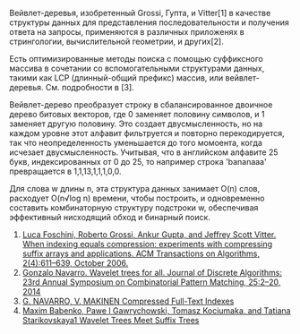 Вейвлет-деревья, изобретенный Grossi, Гупта, и Vitter[1] в качестве структуры данных для представления последовательности и получения ответа на запросы, применяются в различных приложенях в стрингологии, вычислительной геометрии, и других[2].

Есть оптимизированные методы поиска с помощью суффиксного массива в сочетании со вспомогательными структурами данных, такими как LCP (длинный-общий префикс) массив, или вейвлет-деревья. См. подробности в [3].

Вейвлет-дерево преобразует строку в сбалансированное двоичное дерево битовых векторов, где 0 заменяет половину символов, и 1 заменяет другую половину. Это создает двусмысленность, но на каждом уровне этот алфавит фильтруется и повторно перекодируется, так что неопределенность уменьшается до того момоента, когда исчезает двусмысленность. Учитывая, что в английском алфавите 25 букв, индексированных от 0 до 25, то например строка 'bananaaa' превращается в 1,1,13,1,1,1,0,0.

Для слова w длины n, эта структура данных занимает O(n) слов, расходует O(n√log n) времени, чтобы построить, и одновременно составить комбинаторную структуру подстроки w, обеспечивая эффективный нисходящий обход и бинарный поиск.

1. <a href="http://www.di.unipi.it/~grossi/PAPERS/soda04.pdf">Luca Foschini, Roberto Grossi, Ankur Gupta, and Jeffrey Scott Vitter. When indexing equals compression: experiments with compressing suffix arrays and applications. ACM Transactions
on Algorithms, 2(4):611–639, October 2006.</a>
2. <a href="http://www.dcc.uchile.cl/~gnavarro/ps/cpm12.pdf">Gonzalo Navarro. Wavelet trees for all. Journal of Discrete Algorithms: 23rd Annual Symposium on Combinatorial Pattern Matching, 25:2–20, 2014</a>
3. <a href="http://www.captura.uchile.cl/bitstream/handle/2250/6348/Navarro_Gonzalo-%20suc.pdf?sequence=1">G. NAVARRO, V. MAKINEN Compressed Full-Text Indexes</a>
4. <a href="http://arxiv.org/pdf/1408.6182v3.pdf">Maxim Babenko, Pawe l Gawrychowski, Tomasz Kociumaka, and Tatiana Starikovskaya1 Wavelet Trees Meet Suffix Trees</a>
